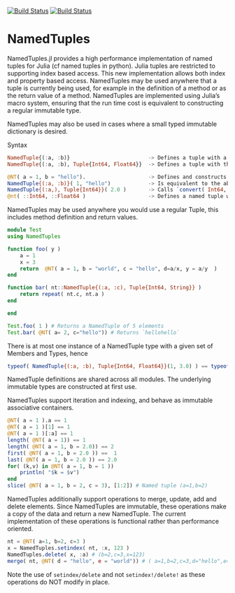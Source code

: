 [![Build Status](https://travis-ci.org/JuliaData/NamedTuples.jl.svg?branch=master)](https://travis-ci.org/JuliaData/NamedTuples.jl)
[![Build Status](https://ci.appveyor.com/api/projects/status/github/JuliaData/NamedTuples.jl?svg=true)](https://ci.appveyor.com/project/quinnj/namedtuples-jl)

# NamedTuples

NamedTuples.jl provides a high performance implementation of named tuples for Julia (cf named tuples in python). Julia tuples are restricted to supporting index based access. This new implementation allows both index and property based access. NamedTuples may be used anywhere that a tuple is currently being used, for example in the definition of a method or as the return value of a method. NamedTuples are implemented using Julia’s macro system, ensuring that the run time cost is equivalent to constructing a regular immutable type.

NamedTuples may also be used in cases where a small typed immutable dictionary is desired.

Syntax

```julia
NamedTuple{(:a, :b)}                         -> Defines a tuple with a and b as members
NamedTuple{(:a, :b), Tuple{Int64, Float64}}  -> Defines a tuple with the specific arg types as members

@NT( a = 1, b = "hello").                    -> Defines and constructs a tuple with the specifed members and values
NamedTuple{(:a, :b)}( 1, "hello")            -> Is equivalent to the above definition
NamedTuple{(:a,), Tuple{Int64}}( 2.0 )       -> Calls `convert( Int64, 2.0 )` on construction and sets `a`
@nt( ::Int64, ::Float64 )                    -> Defines a named tuple with automatic names
```

NamedTuples may be used anywhere you would use a regular Tuple, this includes method definition and return values.

```julia
module Test
using NamedTuples

function foo( y )
    a = 1
    x = 3
    return  @NT( a = 1, b = "world", c = "hello", d=a/x, y = a/y  )
end

function bar( nt::NamedTuple{(:a, :c), Tuple{Int64, String}} )
    return repeat( nt.c, nt.a )
end

end

Test.foo( 1 ) # Returns a NamedTuple of 5 elements
Test.bar( @NT( a= 2, c="hello")) # Returns `hellohello`
```

There is at most one instance of a NamedTuple type with a given set of Members and Types, hence

```julia
typeof( NamedTuple{(:a, :b), Tuple{Int64, Float64}}(1, 3.0) ) == typeof( @NT( a = 1, b = 2.0 ))
```

NamedTuple definitions are shared across all modules. The underlying immutable types are constructed at first use.

NamedTuples support iteration and indexing, and behave as immutable associative containers.

```julia
@NT( a = 1 ).a == 1
@NT( a = 1 )[1] == 1
@NT( a = 1 )[:a] == 1
length( @NT( a = 1)) == 1
length( @NT( a = 1, b = 2.0)) == 2
first( @NT( a = 1, b = 2.0 )) ==  1
last( @NT( a = 1, b = 2.0 )) == 2.0
for( (k,v) in @NT( a = 1, b = 1 ))
    println( "$k = $v")
end
slice( @NT( a = 1, b = 2, c = 3), [1:2]) # Named tuple (a=1,b=2)
```

NamedTuples additionally support operations to merge, update, add and delete elements.  Since NamedTuples
are immutable, these operations make a copy of the data and return a new NamedTuple. The current
implementation of these operations is functional rather than performance oriented.

```julia
nt = @NT( a=1, b=2, c=3 )
x = NamedTuples.setindex( nt, :x, 123 )
NamedTuples.delete( x, :a) # (b=2,c=3,x=123)
merge( nt, @NT( d = "hello", e = "world")) # ( a=1,b=2,c=3,d="hello",e="world")
```

Note the use of `setindex/delete` and not `setindex!/delete!` as these operations do NOT modify in place.
